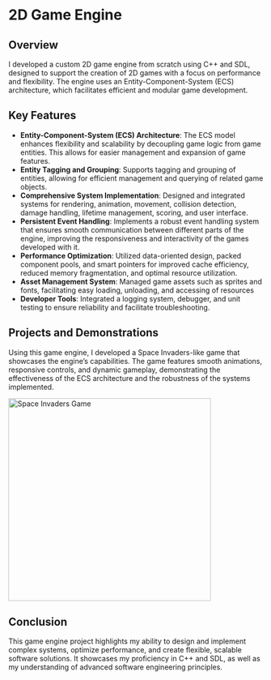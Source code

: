 # 2D Game Engine

## Overview
I developed a custom 2D game engine from scratch using C++ and SDL, designed to support the creation of 2D games with a focus on performance and flexibility. The engine uses an Entity-Component-System (ECS) architecture, which facilitates efficient and modular game development.

## Key Features
- **Entity-Component-System (ECS) Architecture**: The ECS model enhances flexibility and scalability by decoupling game logic from game entities. This allows for easier management and expansion of game features.
- **Entity Tagging and Grouping**: Supports tagging and grouping of entities, allowing for efficient management and querying of related game objects.
- **Comprehensive System Implementation**: Designed and integrated systems for rendering, animation, movement, collision detection, damage handling, lifetime management, scoring, and user interface.
- **Persistent Event Handling**: Implements a robust event handling system that ensures smooth communication between different parts of the engine, improving the responsiveness and interactivity of the games developed with it.
- **Performance Optimization**: Utilized data-oriented design, packed component pools, and smart pointers for improved cache efficiency, reduced memory fragmentation, and optimal resource utilization.
- **Asset Management System**: Managed game assets such as sprites and fonts, facilitating easy loading, unloading, and accessing of resources
- **Developer Tools**: Integrated a logging system, debugger, and unit testing to ensure reliability and facilitate troubleshooting.

## Projects and Demonstrations
Using this game engine, I developed a Space Invaders-like game that showcases the engine’s capabilities. The game features smooth animations, responsive controls, and dynamic gameplay, demonstrating the effectiveness of the ECS architecture and the robustness of the systems implemented.

<img src="https://i.imgur.com/ModBfDa.png" alt="Space Invaders Game" width="400">

## Conclusion
This game engine project highlights my ability to design and implement complex systems, optimize performance, and create flexible, scalable software solutions. It showcases my proficiency in C++ and SDL, as well as my understanding of advanced software engineering principles.
